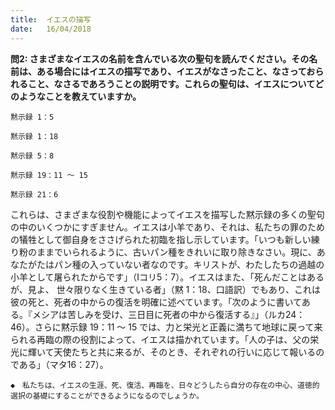 ```yaml
---
title:  イエスの描写
date:   16/04/2018
---
```


**問2:	 さまざまなイエスの名前を含んでいる次の聖句を読んでください。その名前は、ある場合にはイエスの描写であり、イエスがなさったこと、なさっておられること、なさるであろうことの説明です。これらの聖句は、イエスについてどのようなことを教えていますか。**
	 
`黙示録 1：5`
	 
`黙示録 1：18`
	 
`黙示録 5：8`

`黙示録 19：11 ～ 15`

`黙示録 21：6`

これらは、さまざまな役割や機能によってイエスを描写した黙示録の多くの聖句の中のいくつかにすぎません。イエスは小羊であり、それは、私たちの罪のための犠牲として御自身をささげられた初臨を指し示しています。「いつも新しい練り粉のままでいられるように、古いパン種をきれいに取り除きなさい。現に、あなたがたはパン種の入っていない者なのです。キリストが、わたしたちの過越の小羊として屠られたからです」（Ⅰコリ5：7）。イエスはまた、「死んだことはあるが、見よ、
世々限りなく生きている者」（黙 1：18、口語訳）でもあり、これは彼の死と、死者の中からの復活を明確に述べています。「次のように書いてある。『メシアは苦しみを受け、三日目に死者の中から復活する』」（ルカ24：46）。さらに黙示録 19：11 ～ 15 では、力と栄光と正義に満ちて地球に戻って来られる再臨の際の役割によって、イエスは描かれています。「人の子は、父の栄光に輝いて天使たちと共に来るが、そのとき、それぞれの行いに応じて報いるのである」（マタ16：27）。

`◆　私たちは、イエスの生涯、死、復活、再臨を、日々どうしたら自分の存在の中心、道徳的選択の基礎にすることができるようになるのでしょうか。`